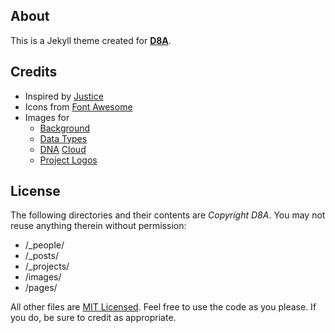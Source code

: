 ## About

This is a Jekyll theme created for **[D8A](http://d8aorg.github.io)**.

## Credits

- Inspired by [Justice](https://github.com/CloudCannon/justice-jekyll-template)
- Icons from [Font Awesome](https://github.com/FortAwesome/Font-Awesome)
- Images for
    - [Background](https://www.flickr.com/photos/79237959@N02/12210424505)
    - [Data Types](https://commons.wikimedia.org/wiki/File:Data_types_-_en.svg)
    - [DNA](http://wink-designs.com) [Cloud](http://www.tagxedo.com)
    - [Project Logos](http://logodust.com)

## License

The following directories and their contents are *Copyright D8A*. You may not reuse anything therein without permission:

- /_people/
- /_posts/
- /_projects/
- /images/
- /pages/

All other files are [MIT Licensed](http://opensource.org/licenses/mit-license.html). Feel free to use the code as you please. If you do, be sure to credit as appropriate.
